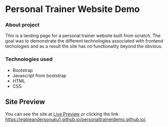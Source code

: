 
# Personal Trainer Website Demo


### About project

This is a landing page for a personal trainer website built from scratch. The goal was to demonstrate the different technologies associated with frontend techologies and as a result the site has no functionality beyond the obvious. 



### Technologies used

* Bootstrap
* Javascript from bootstrap
* HTML
* CSS
  


## Site Preview

You can see the site at [Live Preview](https://egbieandersonuku1.github.io/personaltrainerdemo.github.io/) or clicking the link https://egbieandersonuku1.github.io/personaltrainerdemo.github.io/.



